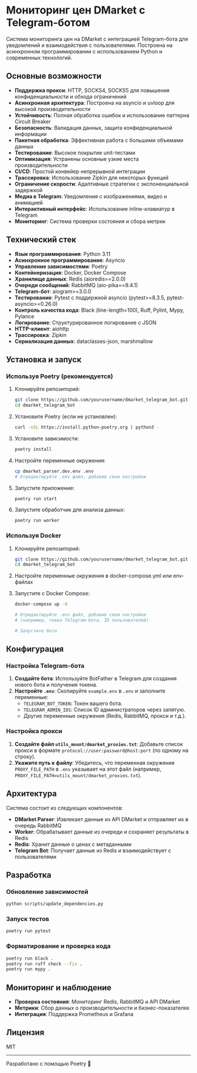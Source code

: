 # Мониторинг цен DMarket с Telegram-ботом

Система мониторинга цен на DMarket с интеграцией Telegram-бота для уведомлений и взаимодействия с пользователями. Построена на асинхронном программировании с использованием Python и современных технологий.

## Основные возможности

- **Поддержка прокси**: HTTP, SOCKS4, SOCKS5 для повышения конфиденциальности и обхода ограничений
- **Асинхронная архитектура**: Построена на asyncio и uvloop для высокой производительности
- **Устойчивость**: Полная обработка ошибок и использование паттерна Circuit Breaker
- **Безопасность**: Валидация данных, защита конфиденциальной информации
- **Пакетная обработка**: Эффективная работа с большими объемами данных
- **Тестирование**: Высокое покрытие unit-тестами
- **Оптимизация**: Устранены основные узкие места производительности
- **CI/CD**: Простой конвейер непрерывной интеграции
- **Трассировка**: Использование Zipkin для некоторых функций
- **Ограничение скорости**: Адаптивные стратегии с экспоненциальной задержкой
- **Медиа в Telegram**: Уведомления с изображениями, видео и анимацией
- **Интерактивный интерфейс**: Использование inline-клавиатур в Telegram
- **Мониторинг**: Система проверки состояния и сбора метрик

## Технический стек

- **Язык программирования**: Python 3.11
- **Асинхронное программирование**: Asyncio
- **Управление зависимостями**: Poetry
- **Контейнеризация**: Docker, Docker Compose
- **Хранилище данных**: Redis (aioredis==2.0.0)
- **Очереди сообщений**: RabbitMQ (aio-pika==9.4.1)
- **Telegram-бот**: aiogram>=3.0.0
- **Тестирование**: Pytest с поддержкой asyncio (pytest>=8.3.5, pytest-asyncio>=0.26.0)
- **Контроль качества кода**: Black (line-length=100), Ruff, Pylint, Mypy, Pylance
- **Логирование**: Структурированное логирование с JSON
- **HTTP-клиент**: aiohttp
- **Трассировка**: Zipkin
- **Сериализация данных**: dataclasses-json, marshmallow

## Установка и запуск

### Используя Poetry (рекомендуется)

1. Клонируйте репозиторий:
   ```bash
   git clone https://github.com/yourusername/dmarket_telegram_bot.git
   cd dmarket_telegram_bot
   ```

2. Установите Poetry (если не установлен):
   ```bash
   curl -sSL https://install.python-poetry.org | python3 -
   ```

3. Установите зависимости:
   ```bash
   poetry install
   ```

4. Настройте переменные окружения:
   ```bash
   cp dmarket_parser.dev.env .env
   # Отредактируйте .env файл, добавив свои настройки
   ```

5. Запустите приложение:
   ```bash
   poetry run start
   ```

6. Запустите обработчик для анализа данных:
   ```bash
   poetry run worker
   ```

### Используя Docker

1. Клонируйте репозиторий:
   ```bash
   git clone https://github.com/yourusername/dmarket_telegram_bot.git
   cd dmarket_telegram_bot
   ```

2. Настройте переменные окружения в docker-compose.yml или env-файлах

3. Запустите с Docker Compose:
   ```bash
   docker-compose up -d

   # Отредактируйте .env файл, добавив свои настройки
   # (например, токен Telegram-бота, ID пользователей)

   # Запустите бота
   ```

## Конфигурация

### Настройка Telegram-бота

1.  **Создайте бота**: Используйте BotFather в Telegram для создания нового бота и получения токена.
2.  **Настройте `.env`**: Скопируйте `example.env` в `.env` и заполните переменные:
    *   `TELEGRAM_BOT_TOKEN`: Токен вашего бота.
    *   `TELEGRAM_ADMIN_IDS`: Список ID администраторов через запятую.
    *   Другие переменные окружения (Redis, RabbitMQ, прокси и т.д.).

### Настройка прокси

1.  **Создайте файл `utils_mount/dmarket_proxies.txt`**: Добавьте список прокси в формате `protocol://user:password@host:port` (по одному на строку).
2.  **Укажите путь к файлу**: Убедитесь, что переменная окружения `PROXY_FILE_PATH` в `.env` указывает на этот файл (например, `PROXY_FILE_PATH=utils_mount/dmarket_proxies.txt`).

## Архитектура

Система состоит из следующих компонентов:

- **DMarket Parser**: Извлекает данные из API DMarket и отправляет их в очередь RabbitMQ
- **Worker**: Обрабатывает данные из очереди и сохраняет результаты в Redis
- **Redis**: Хранит данные о ценах с метаданными
- **Telegram Bot**: Получает данные из Redis и взаимодействует с пользователями

## Разработка

### Обновление зависимостей

```bash
python scripts/update_dependencies.py
```

### Запуск тестов

```bash
poetry run pytest
```

### Форматирование и проверка кода

```bash
poetry run black .
poetry run ruff check --fix .
poetry run mypy .
```

## Мониторинг и наблюдение

- **Проверка состояния**: Мониторинг Redis, RabbitMQ и API DMarket
- **Метрики**: Сбор данных о производительности и бизнес-показателях
- **Интеграция**: Поддержка Prometheus и Grafana

## Лицензия

MIT

---

Разработано с помощью Poetry 💙
